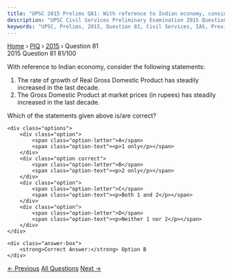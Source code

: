 ```yaml
---
title: "UPSC 2015 Prelims Q81: With reference to Indian economy, consider the following sta..."
description: "UPSC Civil Services Preliminary Examination 2015 Question 81 with options and answer"
keywords: "UPSC, Prelims, 2015, Question 81, Civil Services, IAS, Previous Year Questions"
---
```


<nav class="breadcrumb">
    <a href="../../">Home</a>
    <span>›</span>
    <a href="../">PIQ</a>
    <span>›</span>
    <a href="./">2015</a>
    <span>›</span>
    <span>Question 81</span>
</nav>

<div class="question-header">
    <div class="question-meta">
        <span class="year-badge">2015</span>
        <span class="question-number">Question 81</span>
        <span class="progress">81/100</span>
    </div>
    <div class="progress-bar">
        <div class="progress-fill" style="width: 81.0%"></div>
    </div>
</div>

<div class="question-content">
    <div class="question-text">
        <p>With reference to Indian economy, consider the following statements:</p>
<ol>
<li>The rate of growth of Real Gross Domestic Product has steadily increased in the last decade.</li>
<li>The Gross Domestic Product at market prices (in rupees) has steadily increased in the last decade.</li>
</ol>
<p>Which of the statements given above is/are correct?</p>
    </div>
    
    <div class="options">
        <div class="option">
            <span class="option-letter">A</span>
            <span class="option-text"><p>1 only</p></span>
        </div>
        <div class="option correct">
            <span class="option-letter">B</span>
            <span class="option-text"><p>2 only</p></span>
        </div>
        <div class="option">
            <span class="option-letter">C</span>
            <span class="option-text"><p>Both 1 and 2</p></span>
        </div>
        <div class="option">
            <span class="option-letter">D</span>
            <span class="option-text"><p>Neither 1 nor 2</p></span>
        </div>
    </div>

    <div class="answer-box">
        <strong>Correct Answer:</strong> Option B
    </div>
</div>

<div class="question-nav">
    <a href="../q080-each-day-is-more-or-less-the-same-the-morning-is-c/" class="nav-btn prev">← Previous</a>
    <a href="../" class="nav-btn center">All Questions</a>
    <a href="../q082-consider-the-following-statements-1-the-legislativ/" class="nav-btn next">Next →</a>
</div>
